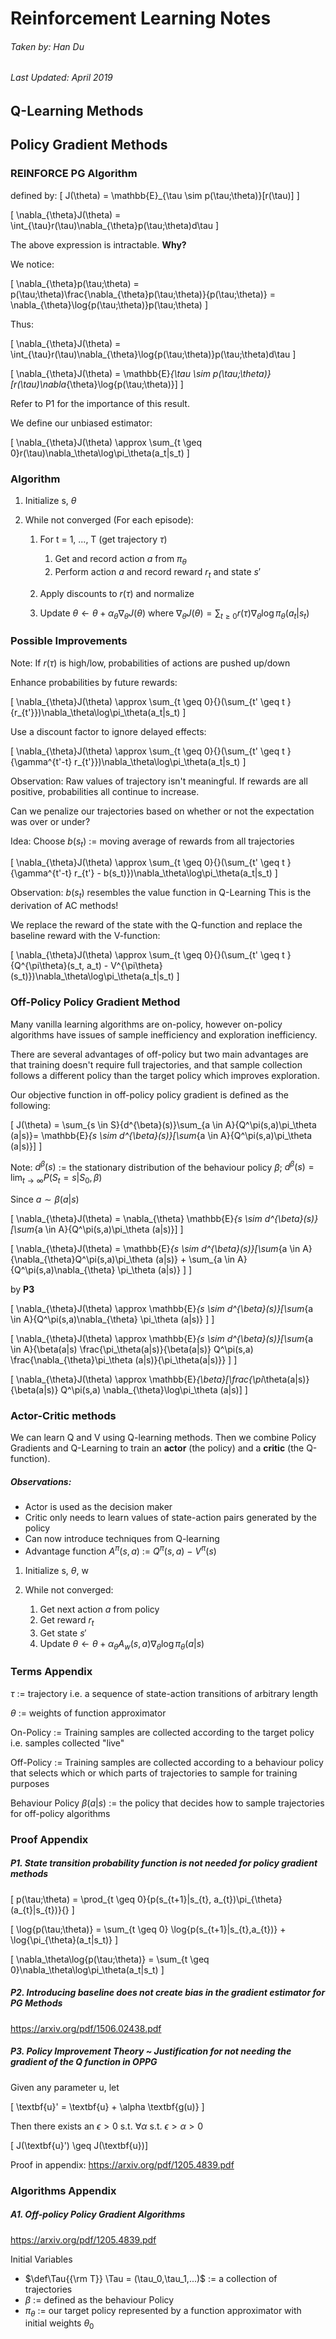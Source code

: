 # Reinforcement Learning Notes
###### Taken by: Han Du
###### Last Updated: April 2019
## Q-Learning Methods

## Policy Gradient Methods


### REINFORCE PG Algorithm
defined by:
\[
J(\theta) = \mathbb{E}_{\tau \sim p(\tau;\theta)}[r(\tau)]
\]

\[
\nabla_{\theta}J(\theta) = \int_{\tau}r(\tau)\nabla_{\theta}p(\tau;\theta)d\tau
\]

The above expression is intractable. **Why?**

We notice:

\[
\nabla_{\theta}p(\tau;\theta) = p(\tau;\theta)\frac{\nabla_{\theta}p(\tau;\theta)}{p(\tau;\theta)} = \nabla_{\theta}\log{p(\tau;\theta)}p(\tau;\theta)
\]

Thus:

\[
\nabla_{\theta}J(\theta) = \int_{\tau}r(\tau)\nabla_{\theta}\log{p(\tau;\theta)}p(\tau;\theta)d\tau
\]

\[
\nabla_{\theta}J(\theta) =
\mathbb{E}_{\tau \sim p(\tau;\theta)}[r(\tau)\nabla_{\theta}\log{p(\tau;\theta)}]
\]

Refer to P1 for the importance of this result.

We define our unbiased estimator:

\[
\nabla_{\theta}J(\theta) \approx \sum_{t \geq 0}r(\tau)\nabla_\theta\log\pi_\theta(a_t|s_t)
\]

### Algorithm

1. Initialize s, $\theta$
2. While not converged (For each episode):

    1. For t = 1, ..., T (get trajectory $\tau$)

        1. Get and record action $a$ from $\pi_\theta$
        2. Perform action $a$ and record reward $r_t$ and state $s'$
    2. Apply discounts to $r(\tau)$ and normalize
    3. Update $\theta \leftarrow \theta + \alpha_\theta\nabla_{\theta}J(\theta)$ where $\nabla_{\theta}J(\theta) = \sum_{t \geq 0}r(\tau)\nabla_\theta\log\pi_\theta(a_t|s_t)$


### Possible Improvements

Note: If $r(\tau)$ is high/low, probabilities of actions are pushed up/down

Enhance probabilities by future rewards:

\[
\nabla_{\theta}J(\theta) \approx \sum_{t \geq 0}{}(\sum_{t' \geq t }{r_{t'}})\nabla_\theta\log\pi_\theta(a_t|s_t)
\]

Use a discount factor to ignore delayed effects:


\[
\nabla_{\theta}J(\theta) \approx \sum_{t \geq 0}{}(\sum_{t' \geq t }{\gamma^{t'-t} r_{t'}})\nabla_\theta\log\pi_\theta(a_t|s_t)
\]

Observation: Raw values of trajectory isn't meaningful. If rewards are all positive, probabilities all continue to increase.

Can we penalize our trajectories based on whether or not the expectation was over or under?

Idea: Choose $b(s_t)$ := moving average of rewards from all trajectories


\[
\nabla_{\theta}J(\theta) \approx \sum_{t \geq 0}{}(\sum_{t' \geq t }{\gamma^{t'-t} r_{t'} - b(s_t)})\nabla_\theta\log\pi_\theta(a_t|s_t)
\]

Observation: $b(s_t)$ resembles the value function in Q-Learning
This is the derivation of AC methods!

We replace the reward of the state with the Q-function and replace the baseline reward with the V-function:


\[
\nabla_{\theta}J(\theta) \approx \sum_{t \geq 0}{}(\sum_{t' \geq t }{Q^{\pi\theta}(s_t, a_t) - V^{\pi\theta}(s_t)})\nabla_\theta\log\pi_\theta(a_t|s_t)
\]

### Off-Policy Policy Gradient Method

Many vanilla learning algorithms are on-policy, however on-policy algorithms have issues of sample inefficiency and exploration inefficiency.

There are several advantages of off-policy but two main advantages are that training doesn't require full trajectories, and that sample collection follows a different policy than the target policy which improves exploration.

Our objective function in off-policy policy gradient is defined as the following:

\[
J(\theta) = \sum_{s \in S}{d^{\beta}(s)}\sum_{a \in A}{Q^\pi(s,a)\pi_\theta (a|s)}= \mathbb{E}_{s \sim d^{\beta}(s)}[\sum_{a \in A}{Q^\pi(s,a)\pi_\theta (a|s)}]
\]

Note: $d^{\beta}(s)$ := the stationary distribution of the behaviour policy $\beta$;  $d^{\beta}(s) = \lim_{t \rightarrow \infty}{P(S_t = s | S_0, \beta)}$

Since $a \sim \beta(a|s)$

\[
\nabla_{\theta}J(\theta) = \nabla_{\theta} \mathbb{E}_{s \sim d^{\beta}(s)}[\sum_{a \in A}{Q^\pi(s,a)\pi_\theta (a|s)}]
\]


\[
\nabla_{\theta}J(\theta) = \mathbb{E}_{s \sim d^{\beta}(s)}[\sum_{a \in A}{\nabla_{\theta}Q^\pi(s,a)\pi_\theta (a|s)} + \sum_{a \in A}{Q^\pi(s,a)\nabla_{\theta} \pi_\theta (a|s)} ]
\]

by **P3**

\[
\nabla_{\theta}J(\theta) \approx \mathbb{E}_{s \sim d^{\beta}(s)}[\sum_{a \in A}{Q^\pi(s,a)\nabla_{\theta} \pi_\theta (a|s)} ]
\]


\[
\nabla_{\theta}J(\theta) \approx \mathbb{E}_{s \sim d^{\beta}(s)}[\sum_{a \in A}{\beta(a|s) \frac{\pi_\theta(a|s)}{\beta(a|s)} Q^\pi(s,a) \frac{\nabla_{\theta}\pi_\theta (a|s)}{\pi_\theta(a|s)}} ]
\]


\[
\nabla_{\theta}J(\theta) \approx \mathbb{E}_{\beta}[\frac{\pi_\theta(a|s)}{\beta(a|s)} Q^\pi(s,a) \nabla_{\theta}\log\pi_\theta (a|s)]
\]

### Actor-Critic methods
We can learn Q and V using Q-learning methods. Then we combine Policy Gradients and Q-Learning to train an **actor** (the policy) and a **critic** (the Q-function).

##### Observations:
- Actor is used as the decision maker
- Critic only needs to learn values of state-action pairs generated by the policy
- Can now introduce techniques from Q-learning
- Advantage function $A^{\pi}(s,a)$ := $Q^{\pi}(s,a)$ $-$ $V^{\pi}(s)$

1. Initialize s, $\theta$, w
2. While not converged:

    1. Get next action $a$ from policy
    2. Get reward $r_t$
    3. Get state $s'$
    4. Update $\theta \leftarrow \theta + \alpha_\theta A_w(s,a)\nabla_\theta\log{\pi_\theta(a|s)}$



### Terms Appendix

$\tau$ := trajectory i.e. a sequence of state-action transitions of arbitrary length

$\theta$ := weights of function approximator

On-Policy := Training samples are collected according to the target policy i.e. samples collected "live"

Off-Policy := Training samples are collected according to a behaviour policy that selects which or which parts of trajectories to sample for training purposes

Behaviour Policy $\beta(a|s)$ := the policy that decides how to sample trajectories for off-policy algorithms

### Proof Appendix


##### P1. State transition probability function is not needed for policy gradient methods

\[
p(\tau;\theta) = \prod_{t \geq 0}{p(s_{t+1}|s_{t}, a_{t})\pi_{\theta}(a_{t}|s_{t})}{}
\]

\[
\log{p(\tau;\theta)} = \sum_{t \geq 0} \log{p(s_{t+1}|s_{t},a_{t})} + \log{\pi_{\theta}(a_t|s_t)}
\]

\[
\nabla_\theta\log{p(\tau;\theta)} = \sum_{t \geq 0}\nabla_\theta\log\pi_\theta(a_t|s_t)
\]


##### P2. Introducing baseline does not create bias in the gradient estimator for PG Methods

https://arxiv.org/pdf/1506.02438.pdf


##### P3. Policy Improvement Theory ~ Justification for not needing the gradient of the Q function in OPPG

Given any parameter u, let

\[ \textbf{u}' = \textbf{u} + \alpha \textbf{g(u)} \]

Then there exists an $\epsilon > 0$ s.t. $\forall \alpha$ s.t. $\epsilon > \alpha > 0$

\[ J(\textbf{u}') \geq J(\textbf{u})\]

Proof in appendix: https://arxiv.org/pdf/1205.4839.pdf

### Algorithms Appendix

##### A1. Off-policy Policy Gradient Algorithms

https://arxiv.org/pdf/1205.4839.pdf

Initial Variables
- $\def\Tau{{\rm T}} \Tau = (\tau_0,\tau_1,...)$ := a collection of trajectories
- $\beta$ := defined as the behaviour Policy
- $\pi_{\theta}$ := our target policy represented by a function approximator with initial weights $\theta_0$
